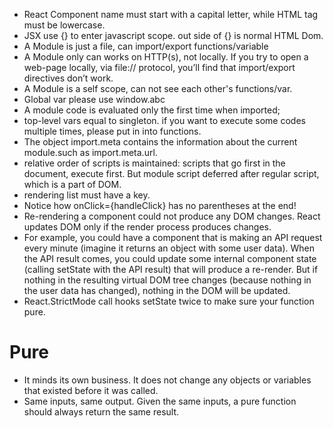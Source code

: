 - React Component name must start with a capital letter, while HTML tag must be lowercase.
- JSX use {} to enter javascript scope. out side of {} is normal HTML Dom.
- A Module is just a file, can import/export functions/variable
- A Module only can works on HTTP(s), not locally. If you try to open a web-page locally, via file:// protocol, you’ll find that import/export directives don’t work.
- A Module is a self scope, can not see each other's functions/var.
- Global var please use window.abc
- A module code is evaluated only the first time when imported;
- top-level vars equal to singleton. if you want to execute some codes multiple times, please put in into functions.
- The object import.meta contains the information about the current module.such as import.meta.url.
- relative order of scripts is maintained: scripts that go first in the document, execute first. But module script deferred after regular script, which is a part of DOM.
- rendering list must have a key.
- Notice how onClick={handleClick} has no parentheses at the end!
- Re-rendering a component could not produce any DOM changes. React updates DOM only if the render process produces changes.
- For example, you could have a component that is making an API request every minute (imagine it returns an object with some user data). When the API result comes, you could update some internal component state (calling setState with the API result) that will produce a re-render. But if nothing in the resulting virtual DOM tree changes (because nothing in the user data has changed), nothing in the DOM will be updated.
- React.StrictMode call hooks setState twice to make sure your function pure. 

# Pure
- It minds its own business. It does not change any objects or variables that existed before it was called.
- Same inputs, same output. Given the same inputs, a pure function should always return the same result.